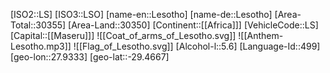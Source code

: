 ﻿---
location: [-29.4667,27.9333]
type: Country
tags:
- geo/Country

SpocWebEntityId: 26951
isDeleted: false
confidential: public

---
[ISO2::LS]
[ISO3::LSO]
[name-en::Lesotho]
[name-de::Lesotho]
[Area-Total::30355]
[Area-Land::30350]
[Continent::[[Africa]]]
[VehicleCode::LS]
[Capital::[[Maseru]]]
![[Coat_of_arms_of_Lesotho.svg]]
![[Anthem-Lesotho.mp3]]
![[Flag_of_Lesotho.svg]]
[Alcohol-l::5.6]
[Language-Id::499]
[geo-lon::27.9333]
[geo-lat::-29.4667]

